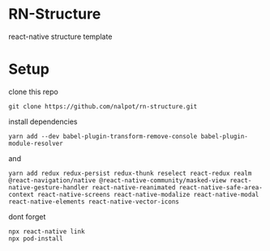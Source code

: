 # RN-Structure
react-native structure template

# Setup

clone this repo
```
git clone https://github.com/nalpot/rn-structure.git
```

install dependencies
```
yarn add --dev babel-plugin-transform-remove-console babel-plugin-module-resolver
```
and
```
yarn add redux redux-persist redux-thunk reselect react-redux realm @react-navigation/native @react-native-community/masked-view react-native-gesture-handler react-native-reanimated react-native-safe-area-context react-native-screens react-native-modalize react-native-modal react-native-elements react-native-vector-icons
```

dont forget
```
npx react-native link
npx pod-install
```

